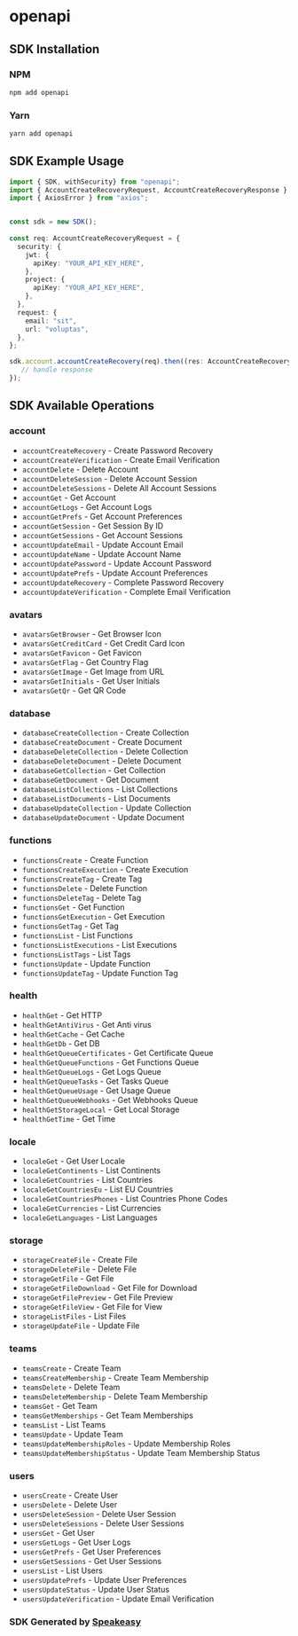 # openapi

<!-- Start SDK Installation -->
## SDK Installation

### NPM

```bash
npm add openapi
```

### Yarn

```bash
yarn add openapi
```
<!-- End SDK Installation -->

## SDK Example Usage
<!-- Start SDK Example Usage -->
```typescript
import { SDK, withSecurity} from "openapi";
import { AccountCreateRecoveryRequest, AccountCreateRecoveryResponse } from "openapi/src/sdk/models/operations";
import { AxiosError } from "axios";


const sdk = new SDK();
    
const req: AccountCreateRecoveryRequest = {
  security: {
    jwt: {
      apiKey: "YOUR_API_KEY_HERE",
    },
    project: {
      apiKey: "YOUR_API_KEY_HERE",
    },
  },
  request: {
    email: "sit",
    url: "voluptas",
  },
};

sdk.account.accountCreateRecovery(req).then((res: AccountCreateRecoveryResponse | AxiosError) => {
   // handle response
});
```
<!-- End SDK Example Usage -->

<!-- Start SDK Available Operations -->
## SDK Available Operations

### account

* `accountCreateRecovery` - Create Password Recovery
* `accountCreateVerification` - Create Email Verification
* `accountDelete` - Delete Account
* `accountDeleteSession` - Delete Account Session
* `accountDeleteSessions` - Delete All Account Sessions
* `accountGet` - Get Account
* `accountGetLogs` - Get Account Logs
* `accountGetPrefs` - Get Account Preferences
* `accountGetSession` - Get Session By ID
* `accountGetSessions` - Get Account Sessions
* `accountUpdateEmail` - Update Account Email
* `accountUpdateName` - Update Account Name
* `accountUpdatePassword` - Update Account Password
* `accountUpdatePrefs` - Update Account Preferences
* `accountUpdateRecovery` - Complete Password Recovery
* `accountUpdateVerification` - Complete Email Verification

### avatars

* `avatarsGetBrowser` - Get Browser Icon
* `avatarsGetCreditCard` - Get Credit Card Icon
* `avatarsGetFavicon` - Get Favicon
* `avatarsGetFlag` - Get Country Flag
* `avatarsGetImage` - Get Image from URL
* `avatarsGetInitials` - Get User Initials
* `avatarsGetQr` - Get QR Code

### database

* `databaseCreateCollection` - Create Collection
* `databaseCreateDocument` - Create Document
* `databaseDeleteCollection` - Delete Collection
* `databaseDeleteDocument` - Delete Document
* `databaseGetCollection` - Get Collection
* `databaseGetDocument` - Get Document
* `databaseListCollections` - List Collections
* `databaseListDocuments` - List Documents
* `databaseUpdateCollection` - Update Collection
* `databaseUpdateDocument` - Update Document

### functions

* `functionsCreate` - Create Function
* `functionsCreateExecution` - Create Execution
* `functionsCreateTag` - Create Tag
* `functionsDelete` - Delete Function
* `functionsDeleteTag` - Delete Tag
* `functionsGet` - Get Function
* `functionsGetExecution` - Get Execution
* `functionsGetTag` - Get Tag
* `functionsList` - List Functions
* `functionsListExecutions` - List Executions
* `functionsListTags` - List Tags
* `functionsUpdate` - Update Function
* `functionsUpdateTag` - Update Function Tag

### health

* `healthGet` - Get HTTP
* `healthGetAntiVirus` - Get Anti virus
* `healthGetCache` - Get Cache
* `healthGetDb` - Get DB
* `healthGetQueueCertificates` - Get Certificate Queue
* `healthGetQueueFunctions` - Get Functions Queue
* `healthGetQueueLogs` - Get Logs Queue
* `healthGetQueueTasks` - Get Tasks Queue
* `healthGetQueueUsage` - Get Usage Queue
* `healthGetQueueWebhooks` - Get Webhooks Queue
* `healthGetStorageLocal` - Get Local Storage
* `healthGetTime` - Get Time

### locale

* `localeGet` - Get User Locale
* `localeGetContinents` - List Continents
* `localeGetCountries` - List Countries
* `localeGetCountriesEu` - List EU Countries
* `localeGetCountriesPhones` - List Countries Phone Codes
* `localeGetCurrencies` - List Currencies
* `localeGetLanguages` - List Languages

### storage

* `storageCreateFile` - Create File
* `storageDeleteFile` - Delete File
* `storageGetFile` - Get File
* `storageGetFileDownload` - Get File for Download
* `storageGetFilePreview` - Get File Preview
* `storageGetFileView` - Get File for View
* `storageListFiles` - List Files
* `storageUpdateFile` - Update File

### teams

* `teamsCreate` - Create Team
* `teamsCreateMembership` - Create Team Membership
* `teamsDelete` - Delete Team
* `teamsDeleteMembership` - Delete Team Membership
* `teamsGet` - Get Team
* `teamsGetMemberships` - Get Team Memberships
* `teamsList` - List Teams
* `teamsUpdate` - Update Team
* `teamsUpdateMembershipRoles` - Update Membership Roles
* `teamsUpdateMembershipStatus` - Update Team Membership Status

### users

* `usersCreate` - Create User
* `usersDelete` - Delete User
* `usersDeleteSession` - Delete User Session
* `usersDeleteSessions` - Delete User Sessions
* `usersGet` - Get User
* `usersGetLogs` - Get User Logs
* `usersGetPrefs` - Get User Preferences
* `usersGetSessions` - Get User Sessions
* `usersList` - List Users
* `usersUpdatePrefs` - Update User Preferences
* `usersUpdateStatus` - Update User Status
* `usersUpdateVerification` - Update Email Verification

<!-- End SDK Available Operations -->

### SDK Generated by [Speakeasy](https://docs.speakeasyapi.dev/docs/using-speakeasy/client-sdks)
